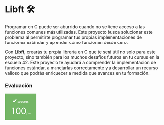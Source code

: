 # **Libft** 🛠️

Programar en C puede ser aburrido cuando no se tiene acceso a las funciones comunes más utilizadas. Este proyecto busca solucionar este problema al permitirte programar tus propias implementaciones de funciones estándar y aprender cómo funcionan desde cero.

Con **Libft**, crearás tu propia librería en C que te será útil no solo para este proyecto, sino también para los muchos desafíos futuros en tu cursus en la escuela 42. Este proyecto te ayudará a comprender la implementación de funciones estándar, a manejarlas correctamente y a desarrollar un recurso valioso que podrás enriquecer a medida que avances en tu formación.

### **Evaluación**
<p align="left">
  <img src="https://github.com/svarelavila/svarelavila/blob/main/imagenes/ok_100.png" alt="libft logo" width="100"/>
</p>
